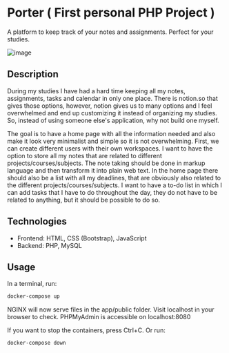 # Porter ( First personal PHP Project ) 
A platform to keep track of your notes and assignments. Perfect for your studies.  

![image](https://user-images.githubusercontent.com/44119479/162631202-ac4057f1-5a92-44e2-9802-37bf91b6efc2.png)

## Description
During my studies I have had a hard time keeping all my notes, assignments, tasks and calendar in only one place. There is notion.so that gives those options, however, notion gives us to many options and I feel overwhelmed and end up customizing it instead of organizing my studies. So, instead of using someone else's application, why not build one myself.  

The goal is to have a home page with all the information needed and also make it look very minimalist and simple so it is not overwhelming. First, we can create different users with their own workspaces. I want to have the option to store all my notes that are related to different projects/courses/subjects. The note taking should be done in markup language and then transform it into plain web text. In the home page there should also be a list with all my deadlines, that are obviously also related to the different  projects/courses/subjects. I want to have a to-do list in which I can add tasks that I have to do throughout the day, they do not have to be related to anything, but it should be possible to do so. 

## Technologies
- Frontend: HTML, CSS (Bootstrap), JavaScript
- Backend: PHP, MySQL

## Usage
In a terminal, run:
```bash
docker-compose up
```

NGINX will now serve files in the app/public folder. Visit localhost in your browser to check.
PHPMyAdmin is accessible on localhost:8080

If you want to stop the containers, press Ctrl+C. 
Or run:
```bash
docker-compose down
```
